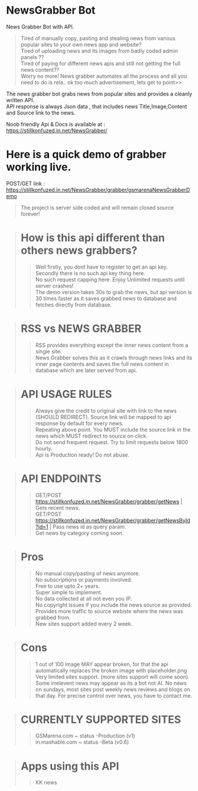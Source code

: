 # NewsGrabber Bot
News Grabber Bot with API. 

>Tired of manually copy, pasting and stealing news from various popular sites to your own news app and website?   
Tired of uploading news and its images from badly coded admin panels ??  
Tired of paying for different news apis and still not getting the full news content??  
Worry no more! News grabber automates all the process and all you need to do is rela.. ok too much advertisement, lets get to point>>

The news grabber bot grabs news from popular sites and provides a cleanly written API.  
API response is always Json data ,  that includes news Title,Image,Content and Source link to the news.  

Noob friendly Api & Docs is available at : https://stillkonfuzed.in.net/NewsGrabber/

# Here is a quick demo of grabber working live. 
POST/GET link : https://stillkonfuzed.in.net/NewsGrabber/grabber/gsmarenaNewsGrabberDemo

>The project is server side coded and will remain closed source forever!

># How is this api different than others news grabbers?  
>>Well firstly, you dont have to register to get an api key.  
>>Secondly there is no such api key thing here.  
>>No such request capping here. Enjoy Unlimited requests until server crashes!  
>>The demo version takes 30s to grab the news, but api version is 30 times faster as it saves grabbed news to database and fetches directly from database.

># RSS vs NEWS GRABBER
>>RSS provides everything except the inner news content from a single site.  
>>News Grabber solves this as it crawls through news links and its inner page contents and saves the full news content in database which are later served from api.  

># API USAGE RULES  
>>Always give the credit to original site with link to the news (SHOULD REDIRECT). Source link will be mapped to api response by default for every news.  
>>Repeating above point. You MUST include the source link in the news which MUST redirect to source on click.   
>>Do not send frequent request. Try to limit requests below 1800 hourly.  
>>Api is Production ready! Do not abuse.  

># API ENDPOINTS
>> GET/POST https://stillkonfuzed.in.net/NewsGrabber/grabber/getNews | Gets recent news.  
>> GET/POST https://stillkonfuzed.in.net/NewsGrabber/grabber/getNewsById?id=1 | Pass  news id as query param.  
>> Get news by category coming soon.

># Pros  
>>No manual copy/pasting of news anymore.  
>>No subscriptions or payments involved.  
>>Free to use upto 2+ years.  
>>Super simple to implement.  
>>No data collected at all not even you IP.   
>>No copyright issues if you include the news source as provided.  
>>Provides more traffic to source webiste where the news was grabbed from.   
>>New sites support added every 2 week.  

># Cons  
>>1 out of 100 image MAY appear broken, for that the api automatically replaces the broken image with placeholder.png  
>>Very limited sites support. (more sites support will come soon).  
>>Some irrelevent news may appear as its a bot not AI. 
>>No news on sundays, most sites post weekly news reviews and blogs on that day. 
>>For precise control over news, you have to contact me. 

># CURRENTLY SUPPORTED SITES  
>>GSMarena.com ~ status -Production (v1)  
>>in.mashable.com ~ status -Beta (v0.6)  

># Apps using this API
>>KK news

